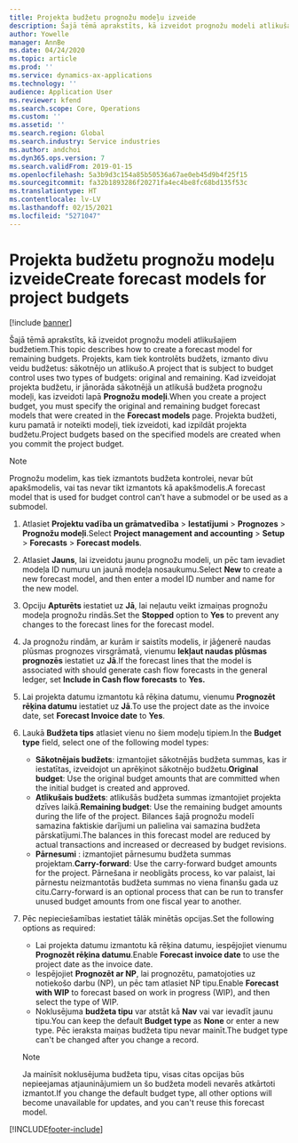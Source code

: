 ```yaml
---
title: Projekta budžetu prognožu modeļu izveide
description: Šajā tēmā aprakstīts, kā izveidot prognožu modeli atlikušajiem budžetiem.
author: Yowelle
manager: AnnBe
ms.date: 04/24/2020
ms.topic: article
ms.prod: ''
ms.service: dynamics-ax-applications
ms.technology: ''
audience: Application User
ms.reviewer: kfend
ms.search.scope: Core, Operations
ms.custom: ''
ms.assetid: ''
ms.search.region: Global
ms.search.industry: Service industries
ms.author: andchoi
ms.dyn365.ops.version: 7
ms.search.validFrom: 2019-01-15
ms.openlocfilehash: 5a3b9d3c154a85b50536a67ae0eb45d9b4f25f15
ms.sourcegitcommit: fa32b1893286f20271fa4ec4be8fc68bd135f53c
ms.translationtype: HT
ms.contentlocale: lv-LV
ms.lasthandoff: 02/15/2021
ms.locfileid: "5271047"
---
```

# <a name="create-forecast-models-for-project-budgets"></a><span data-ttu-id="00fee-103">Projekta budžetu prognožu modeļu izveide</span><span class="sxs-lookup"><span data-stu-id="00fee-103">Create forecast models for project budgets</span></span> 

[!include [banner](../includes/banner.md)]

<span data-ttu-id="00fee-104">Šajā tēmā aprakstīts, kā izveidot prognožu modeli atlikušajiem budžetiem.</span><span class="sxs-lookup"><span data-stu-id="00fee-104">This topic describes how to create a forecast model for remaining budgets.</span></span> <span data-ttu-id="00fee-105">Projekts, kam tiek kontrolēts budžets, izmanto divu veidu budžetus: sākotnējo un atlikušo.</span><span class="sxs-lookup"><span data-stu-id="00fee-105">A project that is subject to budget control uses two types of budgets: original and remaining.</span></span> <span data-ttu-id="00fee-106">Kad izveidojat projekta budžetu, ir jānorāda sākotnējā un atlikušā budžeta prognožu modeļi, kas izveidoti lapā **Prognožu modeļi**.</span><span class="sxs-lookup"><span data-stu-id="00fee-106">When you create a project budget, you must specify the original and remaining budget forecast models that were created in the **Forecast models** page.</span></span> <span data-ttu-id="00fee-107">Projekta budžeti, kuru pamatā ir noteikti modeļi, tiek izveidoti, kad izpildāt projekta budžetu.</span><span class="sxs-lookup"><span data-stu-id="00fee-107">Project budgets based on the specified models are created when you commit the project budget.</span></span>

> [!NOTE]
> <span data-ttu-id="00fee-108">Prognožu modelim, kas tiek izmantots budžeta kontrolei, nevar būt apakšmodelis, vai tas nevar tikt izmantots kā apakšmodelis.</span><span class="sxs-lookup"><span data-stu-id="00fee-108">A forecast model that is used for budget control can’t have a submodel or be used as a submodel.</span></span>

1. <span data-ttu-id="00fee-109">Atlasiet **Projektu vadība un grāmatvedība** > **Iestatījumi** > **Prognozes**  > **Prognožu modeļi**.</span><span class="sxs-lookup"><span data-stu-id="00fee-109">Select **Project management and accounting** > **Setup** > **Forecasts**  > **Forecast models**.</span></span>
2. <span data-ttu-id="00fee-110">Atlasiet **Jauns**, lai izveidotu jaunu prognožu modeli, un pēc tam ievadiet modeļa ID numuru un jaunā modeļa nosaukumu.</span><span class="sxs-lookup"><span data-stu-id="00fee-110">Select **New** to create a new forecast model, and then enter a model ID number and name for the new model.</span></span> 
3. <span data-ttu-id="00fee-111">Opciju **Apturēts** iestatiet uz **Jā**, lai neļautu veikt izmaiņas prognožu modeļa prognožu rindās.</span><span class="sxs-lookup"><span data-stu-id="00fee-111">Set the **Stopped** option to **Yes** to prevent any changes to the forecast lines for the forecast model.</span></span> 
4. <span data-ttu-id="00fee-112">Ja prognožu rindām, ar kurām ir saistīts modelis, ir jāģenerē naudas plūsmas prognozes virsgrāmatā, vienumu **Iekļaut naudas plūsmas prognozēs** iestatiet uz **Jā**.</span><span class="sxs-lookup"><span data-stu-id="00fee-112">If the forecast lines that the model is associated with should generate cash flow forecasts in the general ledger, set **Include in Cash flow forecasts** to **Yes.**</span></span> 
5. <span data-ttu-id="00fee-113">Lai projekta datumu izmantotu kā rēķina datumu, vienumu **Prognozēt rēķina datumu** iestatiet uz **Jā**.</span><span class="sxs-lookup"><span data-stu-id="00fee-113">To use the project date as the invoice date, set **Forecast Invoice date** to **Yes**.</span></span> 
6. <span data-ttu-id="00fee-114">Laukā **Budžeta tips** atlasiet vienu no šiem modeļu tipiem.</span><span class="sxs-lookup"><span data-stu-id="00fee-114">In the **Budget type** field, select one of the following model types:</span></span>

   - <span data-ttu-id="00fee-115">**Sākotnējais budžets**: izmantojiet sākotnējās budžeta summas, kas ir iestatītas, izveidojot un aprēķinot sākotnējo budžetu.</span><span class="sxs-lookup"><span data-stu-id="00fee-115">**Original budget**: Use the original budget amounts that are committed when the initial budget is created and approved.</span></span>
   - <span data-ttu-id="00fee-116">**Atlikušais budžets**: atlikušās budžeta summas izmantojiet projekta dzīves laikā.</span><span class="sxs-lookup"><span data-stu-id="00fee-116">**Remaining budget**: Use the remaining budget amounts during the life of the project.</span></span> <span data-ttu-id="00fee-117">Bilances šajā prognožu modelī samazina faktiskie darījumi un palielina vai samazina budžeta pārskatījumi.</span><span class="sxs-lookup"><span data-stu-id="00fee-117">The balances in this forecast model are reduced by actual transactions and increased or decreased by budget revisions.</span></span>
   - <span data-ttu-id="00fee-118">**Pārnesumi** : izmantojiet pārnesumu budžeta summas projektam.</span><span class="sxs-lookup"><span data-stu-id="00fee-118">**Carry-forward**: Use the carry-forward budget amounts for the project.</span></span> <span data-ttu-id="00fee-119">Pārnešana ir neobligāts process, ko var palaist, lai pārnestu neizmantotās budžeta summas no viena finanšu gada uz citu.</span><span class="sxs-lookup"><span data-stu-id="00fee-119">Carry-forward is an optional process that can be run to transfer unused budget amounts from one fiscal year to another.</span></span>

7. <span data-ttu-id="00fee-120">Pēc nepieciešamības iestatiet tālāk minētās opcijas.</span><span class="sxs-lookup"><span data-stu-id="00fee-120">Set the following options as required:</span></span>

   - <span data-ttu-id="00fee-121">Lai projekta datumu izmantotu kā rēķina datumu, iespējojiet vienumu **Prognozēt rēķina datumu**.</span><span class="sxs-lookup"><span data-stu-id="00fee-121">Enable **Forecast invoice date** to use the project date as the invoice date.</span></span>
   - <span data-ttu-id="00fee-122">Iespējojiet **Prognozēt ar NP**, lai prognozētu, pamatojoties uz notiekošo darbu (NP), un pēc tam atlasiet NP tipu.</span><span class="sxs-lookup"><span data-stu-id="00fee-122">Enable **Forecast with WIP** to forecast based on work in progress (WIP), and then select the type of WIP.</span></span> 
   - <span data-ttu-id="00fee-123">Noklusējuma **budžeta tipu** var atstāt kā **Nav** vai var ievadīt jaunu tipu.</span><span class="sxs-lookup"><span data-stu-id="00fee-123">You can keep the default **Budget type** as **None** or enter a new type.</span></span> <span data-ttu-id="00fee-124">Pēc ieraksta maiņas budžeta tipu nevar mainīt.</span><span class="sxs-lookup"><span data-stu-id="00fee-124">The budget type can't be changed after you change a record.</span></span>     
    > [!NOTE]
    > <span data-ttu-id="00fee-125">Ja mainīsit noklusējuma budžeta tipu, visas citas opcijas būs nepieejamas atjauninājumiem un šo budžeta modeli nevarēs atkārtoti izmantot.</span><span class="sxs-lookup"><span data-stu-id="00fee-125">If you change the default budget type, all other options will become unavailable for updates, and you can't reuse this forecast model.</span></span> 
   


 



[!INCLUDE[footer-include](../includes/footer-banner.md)]